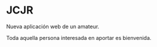 # JCJR
Nueva aplicación web de un amateur.

Toda aquella persona interesada en aportar es bienvenida.
